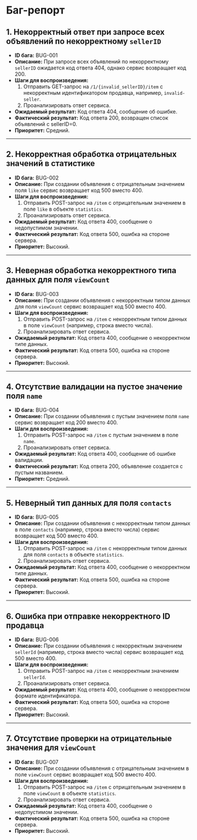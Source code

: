 # Баг-репорт

## 1. Некорректный ответ при запросе всех объявлений по некорректному `sellerID`
- **ID бага:** BUG-001
- **Описание:** При запросе всех объявлений по некорректному `sellerID` ожидается код ответа 404, однако сервис возвращает код 200.
- **Шаги для воспроизведения:**
  1. Отправить GET-запрос на `/1/{invalid_sellerID}/item` с некорректным идентификатором продавца, например, `invalid-seller`.
  2. Проанализировать ответ сервиса.
- **Ожидаемый результат:** Код ответа 404, сообщение об ошибке.
- **Фактический результат:** Код ответа 200, возвращен список объявлений с sellerID=0.
- **Приоритет:** Средний.

---

## 2. Некорректная обработка отрицательных значений в статистике
- **ID бага:** BUG-002
- **Описание:** При создании объявления с отрицательным значением поля `like` сервис возвращает код 500 вместо 400.
- **Шаги для воспроизведения:**
  1. Отправить POST-запрос на `/item` с отрицательным значением в поле `like` в объекте `statistics`.
  2. Проанализировать ответ сервиса.
- **Ожидаемый результат:** Код ответа 400, сообщение о недопустимом значении.
- **Фактический результат:** Код ответа 500, ошибка на стороне сервера.
- **Приоритет:** Высокий.

---

## 3. Неверная обработка некорректного типа данных для поля `viewCount`
- **ID бага:** BUG-003
- **Описание:** При создании объявления с некорректным типом данных для поля `viewCount` сервис возвращает код 500 вместо 400.
- **Шаги для воспроизведения:**
  1. Отправить POST-запрос на `/item` с некорректным типом данных в поле `viewCount` (например, строка вместо числа).
  2. Проанализировать ответ сервиса.
- **Ожидаемый результат:** Код ответа 400, сообщение о некорректном типе данных.
- **Фактический результат:** Код ответа 500, ошибка на стороне сервера.
- **Приоритет:** Высокий.

---

## 4. Отсутствие валидации на пустое значение поля `name`
- **ID бага:** BUG-004
- **Описание:** При создании объявления с пустым значением поля `name` сервис возвращает код 200 вместо 400.
- **Шаги для воспроизведения:**
  1. Отправить POST-запрос на `/item` с пустым значением в поле `name`.
  2. Проанализировать ответ сервиса.
- **Ожидаемый результат:** Код ответа 400, сообщение об ошибке валидации.
- **Фактический результат:** Код ответа 200, объявление создается с пустым названием.
- **Приоритет:** Средний.

---

## 5. Неверный тип данных для поля `contacts`
- **ID бага:** BUG-005
- **Описание:** При создании объявления с некорректным типом данных в поле `contacts` (например, строка вместо числа) сервис возвращает код 500 вместо 400.
- **Шаги для воспроизведения:**
  1. Отправить POST-запрос на `/item` с некорректным типом данных для поля `contacts` в объекте `statistics`.
  2. Проанализировать ответ сервиса.
- **Ожидаемый результат:** Код ответа 400, сообщение о некорректном типе данных.
- **Фактический результат:** Код ответа 500, ошибка на стороне сервера.
- **Приоритет:** Высокий.

---

## 6. Ошибка при отправке некорректного ID продавца
- **ID бага:** BUG-006
- **Описание:** При создании объявления с некорректным значением `sellerId` (например, строка вместо числа) сервис возвращает код 500 вместо 400.
- **Шаги для воспроизведения:**
  1. Отправить POST-запрос на `/item` с некорректным значением `sellerId`.
  2. Проанализировать ответ сервиса.
- **Ожидаемый результат:** Код ответа 400, сообщение о некорректном формате идентификатора.
- **Фактический результат:** Код ответа 500, ошибка на стороне сервера.
- **Приоритет:** Высокий.

---

## 7. Отсутствие проверки на отрицательные значения для `viewCount`
- **ID бага:** BUG-007
- **Описание:** При создании объявления с отрицательным значением в поле `viewCount` сервис возвращает код 500 вместо 400.
- **Шаги для воспроизведения:**
  1. Отправить POST-запрос на `/item` с отрицательным значением в поле `viewCount` в объекте `statistics`.
  2. Проанализировать ответ сервиса.
- **Ожидаемый результат:** Код ответа 400, сообщение о недопустимом значении.
- **Фактический результат:** Код ответа 500, ошибка на стороне сервера.
- **Приоритет:** Высокий.
